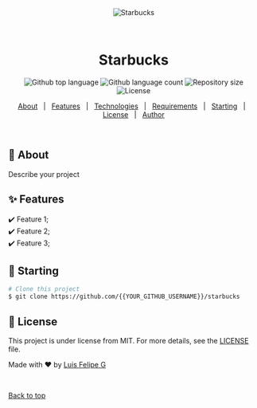 <div align="center" id="top"> 
  <img src="./.github/app.gif" alt="Starbucks" />

&#xa0;

</div>

<h1 align="center">Starbucks</h1>

<p align="center">
  <img alt="Github top language" src="https://img.shields.io/github/languages/top/{{YOUR_GITHUB_USERNAME}}/starbucks?color=56BEB8">

  <img alt="Github language count" src="https://img.shields.io/github/languages/count/{{YOUR_GITHUB_USERNAME}}/starbucks?color=56BEB8">

  <img alt="Repository size" src="https://img.shields.io/github/repo-size/{{YOUR_GITHUB_USERNAME}}/starbucks?color=56BEB8">

  <img alt="License" src="https://img.shields.io/github/license/{{YOUR_GITHUB_USERNAME}}/starbucks?color=56BEB8">

  <!-- <img alt="Github issues" src="https://img.shields.io/github/issues/{{YOUR_GITHUB_USERNAME}}/starbucks?color=56BEB8" /> -->

  <!-- <img alt="Github forks" src="https://img.shields.io/github/forks/{{YOUR_GITHUB_USERNAME}}/starbucks?color=56BEB8" /> -->

  <!-- <img alt="Github stars" src="https://img.shields.io/github/stars/{{YOUR_GITHUB_USERNAME}}/starbucks?color=56BEB8" /> -->
</p>

<!-- Status -->

<!-- <h4 align="center">
	🚧  Starbucks 🚀 Under construction...  🚧
</h4>

<hr> -->

<p align="center">
  <a href="#dart-about">About</a> &#xa0; | &#xa0; 
  <a href="#sparkles-features">Features</a> &#xa0; | &#xa0;
  <a href="#rocket-technologies">Technologies</a> &#xa0; | &#xa0;
  <a href="#white_check_mark-requirements">Requirements</a> &#xa0; | &#xa0;
  <a href="#checkered_flag-starting">Starting</a> &#xa0; | &#xa0;
  <a href="#memo-license">License</a> &#xa0; | &#xa0;
  <a href="https://github.com/{{YOUR_GITHUB_USERNAME}}" target="_blank">Author</a>
</p>

<br>

## :dart: About

Describe your project

## :sparkles: Features

:heavy_check_mark: Feature 1;\
:heavy_check_mark: Feature 2;\
:heavy_check_mark: Feature 3;

## :checkered_flag: Starting

```bash
# Clone this project
$ git clone https://github.com/{{YOUR_GITHUB_USERNAME}}/starbucks

```

## :memo: License

This project is under license from MIT. For more details, see the [LICENSE](LICENSE.md) file.

Made with :heart: by <a href="https://github.com/guilhaof" target="_blank">Luis Felipe G</a>

&#xa0;

<a href="#top">Back to top</a>
